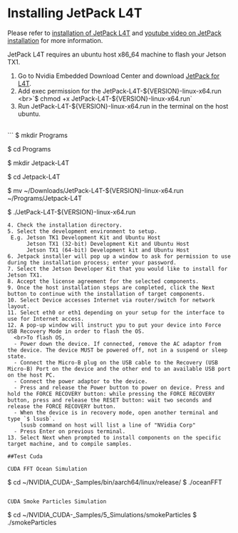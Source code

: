 # Installing JetPack L4T

Please refer to [installation of JetPack L4T](http://docs.nvidia.com/jetpack-l4t/index.html#developertools/mobile/jetpack/l4t/2.2/jetpack_l4t_install.htm) and [youtube video on JetPack installation](http://jetsonhacks.com/2015/11/18/jetpack-2-0-nvack-jetson-tx1/) for more information.

JetPack L4T requires an ubuntu host x86_64 machine to flash your Jetson TX1.

1. Go to Nvidia Embedded Download Center and download [JetPack for L4T](https://developer.nvidia.com/embedded/downloads?#?dn=jetpack-for-l4t-2-2).
2. Add exec permission for the JetPack-L4T-${VERSION}-linux-x64.run
  <br>`$ chmod +x JetPack-L4T-${VERSION}-linux-x64.run`
3. Run JetPack-L4T-${VERSION}-linux-x64.run in the terminal on the host ubuntu.
  <br>
  ```
  $ mkdir Programs
  
  $ cd Programs
  
  $ mkdir Jetpack-L4T
  
  $ cd Jetpack-L4T
  
  $ mv ~/Downloads/JetPack-L4T-${VERSION}-linux-x64.run ~/Programs/Jetpack-L4T
  
  $ ./JetPack-L4T-${VERSION}-linux-x64.run
  ```
4. Check the installation directory.
5. Select the development environment to setup.
   E.g. Jetson TK1 Development Kit and Ubuntu Host
        Jetson TX1 (32-bit) Development Kit and Ubuntu Host
        Jetson TX1 (64-bit) Development kit and Ubuntu Host
6. Jetpack installer will pop up a window to ask for permission to use during the installation process; enter your password.
7. Select the Jetson Developer Kit that you would like to install for Jetson TX1. 
8. Accept the license agreement for the selected components.
9. Once the host installation steps are completed, click the Next button to continue with the installation of target components.
10. Select Device accesses Internet via router/switch for network layout.
11. Select eth0 or eth1 depending on your setup for the interface to use for Internet access.
12. A pop-up window will instruct ypu to put your device into Force USB Recovery Mode in order to flash the OS.
    <br>To flash OS,
    - Power down the device. If connected, remove the AC adaptor from the device. The device MUST be powered off, not in a suspend or sleep state.
    - Connect the Micro-B plug on the USB cable to the Recovery (USB Micro-B) Port on the device and the other end to an available USB port on the host PC.
    - Connect the power adaptor to the device.
    - Press and release the Power button to power on device. Press and hold the FORCE RECOVERY button: while pressing the FORCE RECOVERY button, press and release the RESET button: wait two seconds and release the FORCE RECOVERY button.
    - When the device is in recovery mode, open another terminal and type `$ lsusb`.
      lsusb command on host will list a line of "NVidia Corp"
    - Press Enter on previous terminal.
13. Select Next when prompted to install components on the specific target machine, and to compile samples.

##Test Cuda

CUDA FFT Ocean Simulation
```
$ cd ~/NVIDIA_CUDA-<version>_Samples/bin/aarch64/linux/release/
$ ./oceanFFT
```

CUDA Smoke Particles Simulation
```
$ cd ~/NVIDIA_CUDA-<version>_Samples/5_Simulations/smokeParticles
$ ./smokeParticles
```




 


